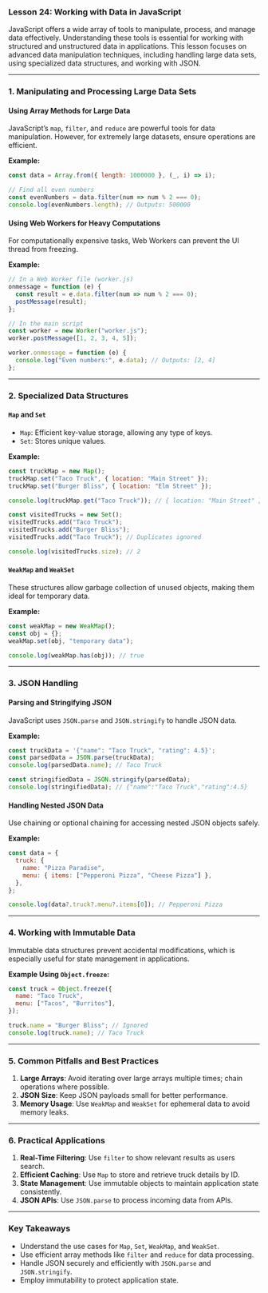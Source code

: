 ### Lesson 24: Working with Data in JavaScript

JavaScript offers a wide array of tools to manipulate, process, and manage data effectively. Understanding these tools is essential for working with structured and unstructured data in applications. This lesson focuses on advanced data manipulation techniques, including handling large data sets, using specialized data structures, and working with JSON.

---

### **1. Manipulating and Processing Large Data Sets**

#### Using Array Methods for Large Data
JavaScript’s `map`, `filter`, and `reduce` are powerful tools for data manipulation. However, for extremely large datasets, ensure operations are efficient.

**Example:**
```javascript
const data = Array.from({ length: 1000000 }, (_, i) => i);

// Find all even numbers
const evenNumbers = data.filter(num => num % 2 === 0);
console.log(evenNumbers.length); // Outputs: 500000
```

#### Using Web Workers for Heavy Computations
For computationally expensive tasks, Web Workers can prevent the UI thread from freezing.

**Example:**
```javascript
// In a Web Worker file (worker.js)
onmessage = function (e) {
  const result = e.data.filter(num => num % 2 === 0);
  postMessage(result);
};

// In the main script
const worker = new Worker("worker.js");
worker.postMessage([1, 2, 3, 4, 5]);

worker.onmessage = function (e) {
  console.log("Even numbers:", e.data); // Outputs: [2, 4]
};
```

---

### **2. Specialized Data Structures**

#### `Map` and `Set`
- `Map`: Efficient key-value storage, allowing any type of keys.
- `Set`: Stores unique values.

**Example:**
```javascript
const truckMap = new Map();
truckMap.set("Taco Truck", { location: "Main Street" });
truckMap.set("Burger Bliss", { location: "Elm Street" });

console.log(truckMap.get("Taco Truck")); // { location: "Main Street" }

const visitedTrucks = new Set();
visitedTrucks.add("Taco Truck");
visitedTrucks.add("Burger Bliss");
visitedTrucks.add("Taco Truck"); // Duplicates ignored

console.log(visitedTrucks.size); // 2
```

#### `WeakMap` and `WeakSet`
These structures allow garbage collection of unused objects, making them ideal for temporary data.

**Example:**
```javascript
const weakMap = new WeakMap();
const obj = {};
weakMap.set(obj, "temporary data");

console.log(weakMap.has(obj)); // true
```

---

### **3. JSON Handling**

#### Parsing and Stringifying JSON
JavaScript uses `JSON.parse` and `JSON.stringify` to handle JSON data.

**Example:**
```javascript
const truckData = '{"name": "Taco Truck", "rating": 4.5}';
const parsedData = JSON.parse(truckData);
console.log(parsedData.name); // Taco Truck

const stringifiedData = JSON.stringify(parsedData);
console.log(stringifiedData); // {"name":"Taco Truck","rating":4.5}
```

#### Handling Nested JSON Data
Use chaining or optional chaining for accessing nested JSON objects safely.

**Example:**
```javascript
const data = {
  truck: {
    name: "Pizza Paradise",
    menu: { items: ["Pepperoni Pizza", "Cheese Pizza"] },
  },
};

console.log(data?.truck?.menu?.items[0]); // Pepperoni Pizza
```

---

### **4. Working with Immutable Data**

Immutable data structures prevent accidental modifications, which is especially useful for state management in applications.

**Example Using `Object.freeze`:**
```javascript
const truck = Object.freeze({
  name: "Taco Truck",
  menu: ["Tacos", "Burritos"],
});

truck.name = "Burger Bliss"; // Ignored
console.log(truck.name); // Taco Truck
```

---

### **5. Common Pitfalls and Best Practices**

1. **Large Arrays**: Avoid iterating over large arrays multiple times; chain operations where possible.
2. **JSON Size**: Keep JSON payloads small for better performance.
3. **Memory Usage**: Use `WeakMap` and `WeakSet` for ephemeral data to avoid memory leaks.

---

### **6. Practical Applications**

1. **Real-Time Filtering**: Use `filter` to show relevant results as users search.
2. **Efficient Caching**: Use `Map` to store and retrieve truck details by ID.
3. **State Management**: Use immutable objects to maintain application state consistently.
4. **JSON APIs**: Use `JSON.parse` to process incoming data from APIs.

---

### **Key Takeaways**

- Understand the use cases for `Map`, `Set`, `WeakMap`, and `WeakSet`.
- Use efficient array methods like `filter` and `reduce` for data processing.
- Handle JSON securely and efficiently with `JSON.parse` and `JSON.stringify`.
- Employ immutability to protect application state.
